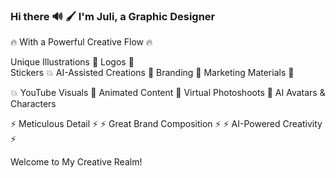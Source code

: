 ### Hi there 🔊 🖌️ I'm Juli, a Graphic Designer
🔥 With a Powerful Creative Flow 🔥

Unique Illustrations 🦄
Logos 🔱  
Stickers 💥
AI-Assisted Creations 🧮
Branding 📛
Marketing Materials 📢

💥 YouTube Visuals
💫 Animated Content
📸 Virtual Photoshoots
👤 AI Avatars & Characters  

⚡️ Meticulous Detail ⚡️
⚡️ Great Brand Composition ⚡️
⚡️ AI-Powered Creativity ⚡️

Welcome to My Creative Realm!

<!--
**lu4ha/Lu4ha** is a ✨ _special_ ✨ repository because its `README.md` (this file) appears on your GitHub profile.

Here are some ideas to get you started:

- 🔭 I’m currently working on ...
- 🌱 I’m currently learning ...
- 👯 I’m looking to collaborate on ...
- 🤔 I’m looking for help with ...
- 💬 Ask me about ...
- 📫 How to reach me: ...
- 😄 Pronouns: ...
- ⚡ Fun fact: ...
-->
